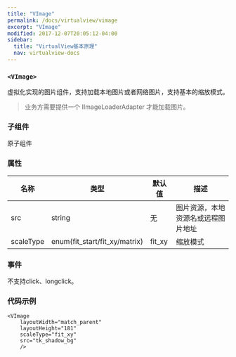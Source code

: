 ```yaml
---
title: "VImage"
permalink: /docs/virtualview/vimage
excerpt: "VImage"
modified: 2017-12-07T20:05:12-04:00
sidebar:
  title: "VirtualView基本原理"
  nav: virtualview-docs
---
```


### `<VImage>`

虚拟化实现的图片组件，支持加载本地图片或者网络图片，支持基本的缩放模式。

> 业务方需要提供一个 IImageLoaderAdapter 才能加载图片。

### 子组件
原子组件

### 属性

|名称|类型|默认值|描述|
|---|---|---|---|
|src|string|无|图片资源，本地资源名或远程图片地址|
|scaleType|enum(fit_start/fit_xy/matrix)|fit_xy|缩放模式|

### 事件

不支持click、longclick。

### 代码示例

```
<VImage
    layoutWidth="match_parent"
    layoutHeight="181"
    scaleType="fit_xy"
    src="tk_shadow_bg"
    />
```  
